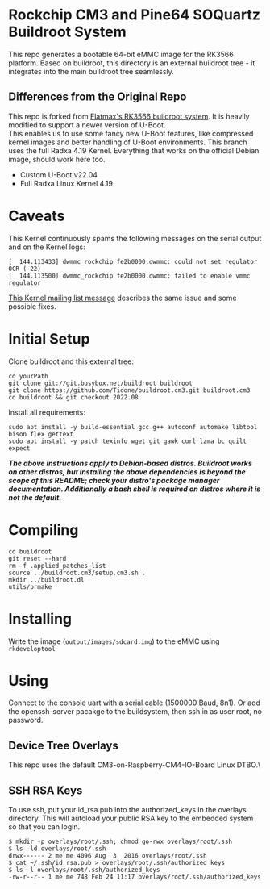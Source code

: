 # Rockchip CM3 and Pine64 SOQuartz Buildroot System

This repo generates a bootable 64-bit eMMC image for the RK3566 platform.
Based on buildroot, this directory is an external buildroot tree - it integrates into the main buildroot tree seamlessly.

## Differences from the Original Repo

This repo is forked from [Flatmax's RK3566 buildroot system](https://github.com/flatmax/buildroot.rockchip).
It is heavily modified to support a newer version of U-Boot.\
This enables us to use some fancy new U-Boot features, like compressed kernel images and better handling of U-Boot environments.
This branch uses the full Radxa 4.19 Kernel. Everything that works on the official Debian image, should work here too.


- Custom U-Boot v22.04
- Full Radxa Linux Kernel 4.19

# Caveats

This Kernel continuously spams the following messages on the serial output and on the Kernel logs:
```
[  144.113433] dwmmc_rockchip fe2b0000.dwmmc: could not set regulator OCR (-22)
[  144.113500] dwmmc_rockchip fe2b0000.dwmmc: failed to enable vmmc regulator
```
[This Kernel mailing list message](https://lore.kernel.org/lkml/20210805124650.GM26252@sirena.org.uk/T/) describes the same issue and some possible fixes.

# Initial Setup

Clone buildroot and this external tree:

```
cd yourPath
git clone git://git.busybox.net/buildroot buildroot
git clone https://github.com/Tidone/buildroot.cm3.git buildroot.cm3
cd buildroot && git checkout 2022.08
```

Install all requirements:
```
sudo apt install -y build-essential gcc g++ autoconf automake libtool bison flex gettext
sudo apt install -y patch texinfo wget git gawk curl lzma bc quilt expect
```

***The above instructions apply to Debian-based distros. Buildroot works on other distros, but installing the above dependencies is beyond the scope of this README; check your distro's package manager documentation.  Additionally a bash shell is required on distros where it is not the default.***


# Compiling

```
cd buildroot
git reset --hard
rm -f .applied_patches_list
source ../buildroot.cm3/setup.cm3.sh .
mkdir ../buildroot.dl
utils/brmake
```

# Installing

Write the image (`output/images/sdcard.img`) to the eMMC using `rkdeveloptool`

# Using

Connect to the console uart with a serial cable (1500000 Baud, 8n1). Or add the openssh-server pacakge to the buildsystem, then ssh in as user root, no password.

## Device Tree Overlays

This repo uses the default CM3-on-Raspberry-CM4-IO-Board Linux DTBO.\

## SSH RSA Keys

To use ssh, put your id_rsa.pub into the authorized_keys in the overlays directory. This will autoload your public RSA key to the embedded system so that you can login.
```
$ mkdir -p overlays/root/.ssh; chmod go-rwx overlays/root/.ssh
$ ls -ld overlays/root/.ssh
drwx------ 2 me me 4096 Aug  3  2016 overlays/root/.ssh
$ cat ~/.ssh/id_rsa.pub > overlays/root/.ssh/authorized_keys
$ ls -l overlays/root/.ssh/authorized_keys
-rw-r--r-- 1 me me 748 Feb 24 11:17 overlays/root/.ssh/authorized_keys
```
